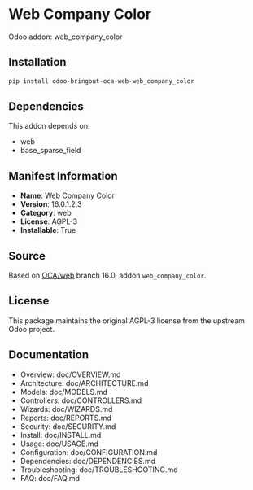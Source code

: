 # Web Company Color

Odoo addon: web_company_color

## Installation

```bash
pip install odoo-bringout-oca-web-web_company_color
```

## Dependencies

This addon depends on:
- web
- base_sparse_field

## Manifest Information

- **Name**: Web Company Color
- **Version**: 16.0.1.2.3
- **Category**: web
- **License**: AGPL-3
- **Installable**: True

## Source

Based on [OCA/web](https://github.com/OCA/web) branch 16.0, addon `web_company_color`.

## License

This package maintains the original AGPL-3 license from the upstream Odoo project.

## Documentation

- Overview: doc/OVERVIEW.md
- Architecture: doc/ARCHITECTURE.md
- Models: doc/MODELS.md
- Controllers: doc/CONTROLLERS.md
- Wizards: doc/WIZARDS.md
- Reports: doc/REPORTS.md
- Security: doc/SECURITY.md
- Install: doc/INSTALL.md
- Usage: doc/USAGE.md
- Configuration: doc/CONFIGURATION.md
- Dependencies: doc/DEPENDENCIES.md
- Troubleshooting: doc/TROUBLESHOOTING.md
- FAQ: doc/FAQ.md

